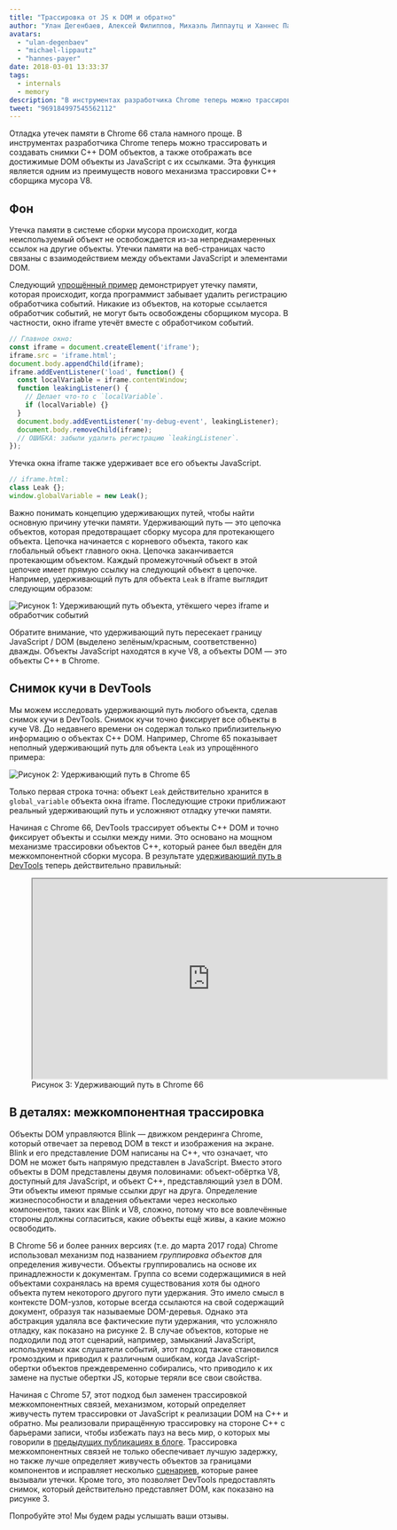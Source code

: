 ```yaml
---
title: "Трассировка от JS к DOM и обратно"
author: "Улан Дегенбаев, Алексей Филиппов, Михаэль Липпаутц и Ханнес Паер — содружество DOM"
avatars:
  - "ulan-degenbaev"
  - "michael-lippautz"
  - "hannes-payer"
date: 2018-03-01 13:33:37
tags:
  - internals
  - memory
description: "В инструментах разработчика Chrome теперь можно трассировать и создавать снимки C++ DOM объектов, а также отображать все достижимые DOM объекты из JavaScript с их ссылками."
tweet: "969184997545562112"
---
```

Отладка утечек памяти в Chrome 66 стала намного проще. В инструментах разработчика Chrome теперь можно трассировать и создавать снимки C++ DOM объектов, а также отображать все достижимые DOM объекты из JavaScript с их ссылками. Эта функция является одним из преимуществ нового механизма трассировки C++ сборщика мусора V8.

<!--truncate-->
## Фон

Утечка памяти в системе сборки мусора происходит, когда неиспользуемый объект не освобождается из-за непреднамеренных ссылок на другие объекты. Утечки памяти на веб-страницах часто связаны с взаимодействием между объектами JavaScript и элементами DOM.

Следующий [упрощённый пример](https://ulan.github.io/misc/leak.html) демонстрирует утечку памяти, которая происходит, когда программист забывает удалить регистрацию обработчика событий. Никакие из объектов, на которые ссылается обработчик событий, не могут быть освобождены сборщиком мусора. В частности, окно iframe утечёт вместе с обработчиком событий.

```js
// Главное окно:
const iframe = document.createElement('iframe');
iframe.src = 'iframe.html';
document.body.appendChild(iframe);
iframe.addEventListener('load', function() {
  const localVariable = iframe.contentWindow;
  function leakingListener() {
    // Делает что-то с `localVariable`.
    if (localVariable) {}
  }
  document.body.addEventListener('my-debug-event', leakingListener);
  document.body.removeChild(iframe);
  // ОШИБКА: забыли удалить регистрацию `leakingListener`.
});
```

Утечка окна iframe также удерживает все его объекты JavaScript.

```js
// iframe.html:
class Leak {};
window.globalVariable = new Leak();
```

Важно понимать концепцию удерживающих путей, чтобы найти основную причину утечки памяти. Удерживающий путь — это цепочка объектов, которая предотвращает сборку мусора для протекающего объекта. Цепочка начинается с корневого объекта, такого как глобальный объект главного окна. Цепочка заканчивается протекающим объектом. Каждый промежуточный объект в этой цепочке имеет прямую ссылку на следующий объект в цепочке. Например, удерживающий путь для объекта `Leak` в iframe выглядит следующим образом:

![Рисунок 1: Удерживающий путь объекта, утёкшего через `iframe` и обработчик событий](/_img/tracing-js-dom/retaining-path.svg)

Обратите внимание, что удерживающий путь пересекает границу JavaScript / DOM (выделено зелёным/красным, соответственно) дважды. Объекты JavaScript находятся в куче V8, а объекты DOM — это объекты C++ в Chrome.

## Снимок кучи в DevTools

Мы можем исследовать удерживающий путь любого объекта, сделав снимок кучи в DevTools. Снимок кучи точно фиксирует все объекты в куче V8. До недавнего времени он содержал только приблизительную информацию о объектах C++ DOM. Например, Chrome 65 показывает неполный удерживающий путь для объекта `Leak` из упрощённого примера:

![Рисунок 2: Удерживающий путь в Chrome 65](/_img/tracing-js-dom/chrome-65.png)

Только первая строка точна: объект `Leak` действительно хранится в `global_variable` объекта окна iframe. Последующие строки приближают реальный удерживающий путь и усложняют отладку утечки памяти.

Начиная с Chrome 66, DevTools трассирует объекты C++ DOM и точно фиксирует объекты и ссылки между ними. Это основано на мощном механизме трассировки объектов C++, который ранее был введён для межкомпонентной сборки мусора. В результате [удерживающий путь в DevTools](https://www.youtube.com/watch?v=ixadA7DFCx8) теперь действительно правильный:

<figure>
  <div class="video video-16:9">
    <iframe src="https://www.youtube.com/embed/ixadA7DFCx8" width="640" height="360" loading="lazy"></iframe>
  </div>
  <figcaption>Рисунок 3: Удерживающий путь в Chrome 66</figcaption>
</figure>

## В деталях: межкомпонентная трассировка

Объекты DOM управляются Blink — движком рендеринга Chrome, который отвечает за перевод DOM в текст и изображения на экране. Blink и его представление DOM написаны на C++, что означает, что DOM не может быть напрямую представлен в JavaScript. Вместо этого объекты в DOM представлены двумя половинами: объект-обёртка V8, доступный для JavaScript, и объект C++, представляющий узел в DOM. Эти объекты имеют прямые ссылки друг на друга. Определение жизнеспособности и владения объектами через несколько компонентов, таких как Blink и V8, сложно, потому что все вовлечённые стороны должны согласиться, какие объекты ещё живы, а какие можно освободить.

В Chrome 56 и более ранних версиях (т.е. до марта 2017 года) Chrome использовал механизм под названием _группировка объектов_ для определения живучести. Объекты группировались на основе их принадлежности к документам. Группа со всеми содержащимися в ней объектами сохранялась на время существования хотя бы одного объекта путем некоторого другого пути удержания. Это имело смысл в контексте DOM-узлов, которые всегда ссылаются на свой содержащий документ, образуя так называемые DOM-деревья. Однако эта абстракция удаляла все фактические пути удержания, что усложняло отладку, как показано на рисунке 2. В случае объектов, которые не подходили под этот сценарий, например, замыканий JavaScript, используемых как слушатели событий, этот подход также становился громоздким и приводил к различным ошибкам, когда JavaScript-обертки объектов преждевременно собирались, что приводило к их замене на пустые обертки JS, которые теряли все свои свойства.

Начиная с Chrome 57, этот подход был заменен трассировкой межкомпонентных связей, механизмом, который определяет живучесть путем трассировки от JavaScript к реализации DOM на C++ и обратно. Мы реализовали приращённую трассировку на стороне C++ с барьерами записи, чтобы избежать пауз на весь мир, о которых мы говорили в [предыдущих публикациях в блоге](/blog/orinoco-parallel-scavenger). Трассировка межкомпонентных связей не только обеспечивает лучшую задержку, но также лучше определяет живучесть объектов за границами компонентов и исправляет несколько [сценариев](https://bugs.chromium.org/p/chromium/issues/detail?id=501866), которые ранее вызывали утечки. Кроме того, это позволяет DevTools предоставлять снимок, который действительно представляет DOM, как показано на рисунке 3.

Попробуйте это! Мы будем рады услышать ваши отзывы.
